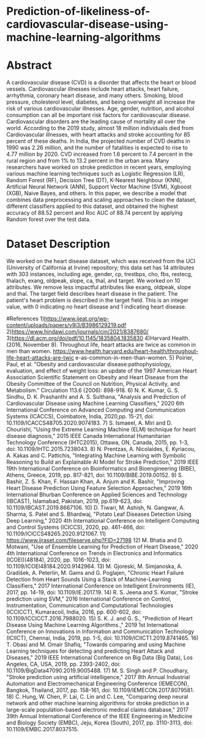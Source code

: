 # Prediction-of-likeliness-of-cardiovascular-disease-using-machine-learning-algorithms

# Abstract 
A cardiovascular disease (CVD) is a disorder that affects the heart or blood
vessels. Cardiovascular illnesses include heart attacks, heart failure, arrhythmia,
coronary heart disease, and many others. Smoking, blood pressure, cholesterol
level, diabetes, and being overweight all increase the risk of various
cardiovascular illnesses. Age, gender, nutrition, and alcohol consumption can all
be important risk factors for cardiovascular disease. Cardiovascular disorders are
the leading cause of mortality all over the world. According to the 2019 study,
almost 18 million individuals died from Cardiovascular illnesses, with heart
attacks and stroke accounting for 85 percent of these deaths. In India, the
projected number of CVD deaths in 1990 was 2.26 million, and the number of
fatalities is expected to rise to 4.77 million by 2020. CVD increased from 1.6
percent to 7.4 percent in the rural region and from 1% to 13.2 percent in the
urban area. Many researchers have worked on stroke prediction in recent years,
employing various machine learning techniques such as Logistic Regression
(LR), Random Forest (RF), Decision Tree (DT), K-Nearest Neighbour (KNN),
Artificial Neural Network (ANN), Support Vector Machine (SVM), Xgboost (XGB),
Naive Bayes, and others. In this paper, we describe a model that combines data
preprocessing and scaling approaches to clean the dataset, different classifiers
applied to this dataset, and obtained the highest accuracy of 88.52 percent and
Roc AUC of 88.74 percent by applying Random forest over the test data.


# Dataset Description
We worked on the heart disease dataset, which was received from the UCI
(University of California at Irvine) repository; this data set has 14 attributes with
303 instances, including age, gender, cp, trestbps, cho, fbs, restecg, thalach,
exang, oldpeak, slope, ca, thal, and target. We worked on 10 attributes. We
remove less impactful attributes like exang, oldpeak, slope and thal. The target
field describes heart disease in the patient. The patient's heart problem is
described in the target field. This is an integer value, with 0 indicating no heart
disease and 1 indicating heart disease.

#References 
1)https://www.ijeat.org/wp-content/uploads/papers/v9i3/B3986129219.pdf
2)https://www.hindawi.com/journals/cin/2021/8387680/
3)https://dl.acm.org/doi/pdf/10.1145/1835804.1835830
4)Harvard Health. (2016, November 8). Throughout life, heart attacks are twice
as common in men than women.
https://www.health.harvard.edu/heart-health/throughout-life-heart-attacks-are-twic
e-as-common-in-men-than-women.
5) Poirier, Paul, et al. "Obesity and cardiovascular disease:pathophysiology,
evaluation, and effect of weight loss: an update of the 1997 American Heart
Association Scientific Statement on Obesity and Heart Disease from the Obesity
Committee of the Council on Nutrition, Physical Activity, and Metabolism."
Circulation 113.6 (2006): 898-918.
6) N. K. Kumar, G. S. Sindhu, D. K. Prashanthi and A. S. Sulthana, "Analysis and
Prediction of Cardiovascular Disease using Machine Learning Classifiers," 2020
6th International Conference on Advanced Computing and Communication
Systems (ICACCS), Coimbatore, India, 2020,pp. 15-21, doi:
10.1109/ICACCS48705.2020.9074183.
7) S. Ismaeel, A. Miri and D. Chourishi, "Using the Extreme Learning Machine
(ELM) technique for heart disease diagnosis," 2015 IEEE Canada International
Humanitarian Technology Conference (IHTC2015), Ottawa, ON, Canada, 2015,
pp. 1-3, doi: 10.1109/IHTC.2015.7238043.
8) N. Prentzas, A. Nicolaides, E. Kyriacou, A. Kakas and C. Pattichis,
"Integrating Machine Learning with Symbolic Reasoning to Build an Explainable
AI Model for Stroke Prediction," 2019 IEEE 19th International Conference on
Bioinformatics and Bioengineering (BIBE), Athens, Greece, 2019, pp. 817-821,
doi: 10.1109/BIBE.2019.00152.
9) S. Bashir, Z. S. Khan, F. Hassan Khan, A. Anjum and K. Bashir, "Improving
Heart Disease Prediction Using Feature Selection Approaches," 2019 16th
International Bhurban Conference on Applied Sciences and Technology
(IBCAST), Islamabad, Pakistan, 2019, pp.619-623, doi:
10.1109/IBCAST.2019.8667106.
10) D. Tiwari, M. Ashish, N. Gangwar, A. Sharma, S. Patel and S. Bhardwaj,
"Potato Leaf Diseases Detection Using Deep Learning," 2020 4th International
Conference on Intelligent Computing and Control Systems (ICICCS), 2020, pp.
461-466, doi: 10.1109/ICICCS48265.2020.9121067.
11) https://www.ijraset.com/fileserve.php?FID=27198
12) M. Bhatia and D. Motwani, "Use of Ensemble Learning for Prediction of
Heart Disease," 2020 4th International Conference on Trends in Electronics and
Informatics (ICOEI)(48184), 2020, pp. 1016-1023, doi:
10.1109/ICOEI48184.2020.9142964.
13) M. Gjoreski, M. Simjanoska, A. Gradišek, A. Peterlin, M. Gams and G.
Poglajen, "Chronic Heart Failure Detection from Heart Sounds Using a Stack of
Machine-Learning Classifiers," 2017 International Conference on Intelligent
Environments (IE), 2017, pp. 14-19, doi: 10.1109/IE.2017.19.
14) R. S. Jeena and S. Kumar, "Stroke prediction using SVM," 2016 International
Conference on Control, Instrumentation, Communication and Computational
Technologies (ICCICCT), Kumaracoil, India, 2016, pp. 600-602, doi:
10.1109/ICCICCT.2016.7988020.
15) S. K. J. and G. S., "Prediction of Heart Disease Using Machine Learning
Algorithms.," 2019 1st International Conference on Innovations in Information
and Communication Technology (ICIICT), Chennai, India, 2019, pp. 1-5, doi:
10.1109/ICIICT1.2019.8741465.
16) T. Obasi and M. Omair Shafiq, "Towards comparing and using Machine
Learning techniques for detecting and predicting Heart Attack and Diseases,"
2019 IEEE International Conference on Big Data (Big Data), Los Angeles, CA,
USA, 2019, pp. 2393-2402, doi: 10.1109/BigData47090.2019.9005488.
17) M. S. Singh and P. Choudhary, "Stroke prediction using artificial intelligence,"
2017 8th Annual Industrial Automation and Electromechanical Engineering
Conference (IEMECON), Bangkok, Thailand, 2017, pp. 158-161, doi:
10.1109/IEMECON.2017.8079581.
18) C. Hung, W. Chen, P. Lai, C. Lin and C. Lee, "Comparing deep neural
network and other machine learning algorithms for stroke prediction in a
large-scale population-based electronic medical claims database," 2017 39th
Annual International Conference of the IEEE Engineering in Medicine and
Biology Society (EMBC), Jeju, Korea (South), 2017, pp. 3110-3113, doi:
10.1109/EMBC.2017.8037515.
